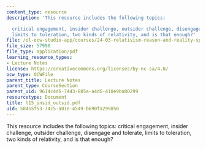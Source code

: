 ```yaml
---
content_type: resource
description: 'This resource includes the following topics:

  critical engagement, insider challenge, outsider challenge, disengage and tolerate,
  limits to toleration, two kinds of relativity, and is that enough?'
file: /ol-ocw-studio-app/courses/24-03-relativism-reason-and-reality-spring-2005/58455f5374c5a01e4549b690fa299850_l15_insid_outsid.pdf
file_size: 57998
file_type: application/pdf
learning_resource_types:
- Lecture Notes
license: https://creativecommons.org/licenses/by-nc-sa/4.0/
ocw_type: OCWFile
parent_title: Lecture Notes
parent_type: CourseSection
parent_uid: 9614c4d6-7443-885a-a4d6-410e9ba80299
resourcetype: Document
title: l15_insid_outsid.pdf
uid: 58455f53-74c5-a01e-4549-b690fa299850
---
```

This resource includes the following topics:
critical engagement, insider challenge, outsider challenge, disengage and tolerate, limits to toleration, two kinds of relativity, and is that enough?